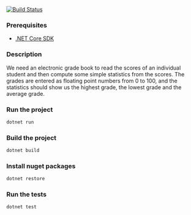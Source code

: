 [![Build Status](https://travis-ci.org/Raywire/gradebook.svg?branch=develop)](https://travis-ci.org/Raywire/gradebook)
### Prerequisites
-  [.NET Core SDK](https://dotnet.microsoft.com/download)

### Description
We need an electronic grade book to read the scores of an individual student and then compute some simple statistics from the scores.
The grades are entered as floating point numbers from 0 to 100, and the statistics should show us the highest grade, the lowest grade and the average grade.
### Run the project
```bash
dotnet run
```

### Build the project
```bash
dotnet build
```

### Install nuget packages
```bash
dotnet restore
```

### Run the tests
```bash
dotnet test
```